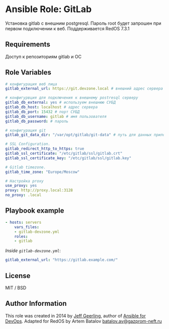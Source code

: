 # Ansible Role: GitLab

Установка gitlab с внешним postgresql. Пароль root будет запрошен при первом подключении к веб. 
Поддерживается RedOS 7.3.1

## Requirements

Доступ к репозиториям gitlab и ОС

## Role Variables

```yaml
# конфигурация веб лица
gitlab_external_url: https://git.devzone.local # внешний адрес сервера gitlab

# конфигурвция для подключения к внешнему postresql серверу
gitlab_db_external: yes # используем внешнюю СУБД
gitlab_db_host: localhost # адрес сервера
gitlab_db_port: 15432 # порт СУБД
gitlab_db_username: gitlab # имя пользователя
gitlab_db_password: # пароль

# конфигурация git
gitlab_git_data_dir: "/var/opt/gitlab/git-data" # путь для данных приложения

# SSL Configuration.
gitlab_redirect_http_to_https: true
gitlab_ssl_certificate: "/etc/gitlab/ssl/gitlab.crt"
gitlab_ssl_certificate_key: "/etc/gitlab/ssl/gitlab.key"

# Gitlab timezone.
gitlab_time_zone: "Europe/Moscow"

# Настройка proxy
use_proxy: yes
proxy: http://proxy.local:3128
no_proxy: .local
```
## Playbook example
```yaml
- hosts: servers
    vars_files:
    - gitlab-devzone.yml
    roles:
    - gitlab
```
*Inside `gitlab-devzone.yml`*:
```yaml
gitlab_external_url: "https://gitlab.example.com/"
```
## License

MIT / BSD

## Author Information

This role was created in 2014 by [Jeff Geerling](http://jeffgeerling.com/), author of [Ansible for DevOps](http://ansiblefordevops.com/).
Adapted for RedOS by Artem Batalov [batalov.av@gazprom-neft.ru](mailto:batalov.av@gazprom-neft.ru)
